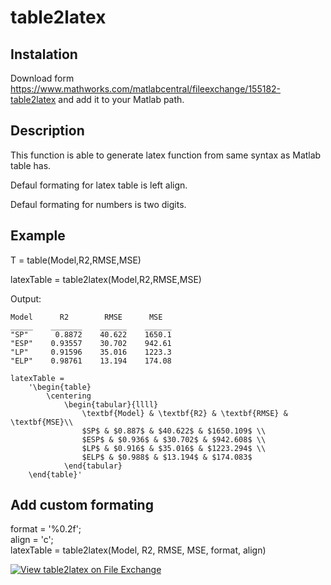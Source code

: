 # table2latex

## Instalation
Download form https://www.mathworks.com/matlabcentral/fileexchange/155182-table2latex and add it to your Matlab path.

## Description
This function is able to generate latex function from same syntax as Matlab table has.

Defaul formating for latex table is left align.

Defaul formating for numbers is two digits.


## Example

T = table(Model,R2,RMSE,MSE)

latexTable = table2latex(Model,R2,RMSE,MSE)

Output:

    Model      R2        RMSE      MSE  
    _____    _______    ______    ______
    "SP"      0.8872    40.622    1650.1
    "ESP"    0.93557    30.702    942.61
    "LP"     0.91596    35.016    1223.3
    "ELP"    0.98761    13.194    174.08

    latexTable =
        '\begin{table}
            \centering
                \begin{tabular}{llll}
                    \textbf{Model} & \textbf{R2} & \textbf{RMSE} & \textbf{MSE}\\
                    $SP$ & $0.887$ & $40.622$ & $1650.109$ \\
                    $ESP$ & $0.936$ & $30.702$ & $942.608$ \\
                    $LP$ & $0.916$ & $35.016$ & $1223.294$ \\
                    $ELP$ & $0.988$ & $13.194$ & $174.083$ 
                \end{tabular}
        \end{table}'

## Add custom formating

format = '%0.2f';\
align = 'c';\
latexTable = table2latex(Model, R2, RMSE, MSE, format, align)

[![View table2latex on File Exchange](https://www.mathworks.com/matlabcentral/images/matlab-file-exchange.svg)](https://www.mathworks.com/matlabcentral/fileexchange/155182-table2latex)

